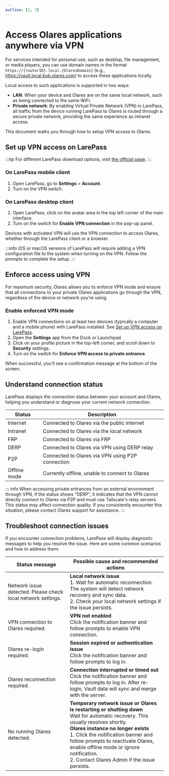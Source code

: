 ```yaml
---
outline: [2, 3]
---
```


# Access Olares applications anywhere via VPN

For services intended for personal use, such as desktop, file management, or media players,  you can use domain names in the format `https://{routerID}.local.{OlaresDomain}` (e.g., https://vault.local.bob.olares.com) to access these applications locally.

Local access to such applications is supported in two ways:

- **LAN**: When your device and Olares are on the same local network, such as being connected to the same WiFi.
- **Private network**: By enabling Virtual Private Network (VPN) in LarePass, all traffic from the device running LarePass to Olares is routed through a secure private network, providing the same experience as intranet access.

This document walks you through how to setup VPN access to Olares.


## Set up VPN access on LarePass
:::tip
For different LarePass download options, visit [the official page](https://www.olares.xyz/larepass).
:::

### On LarePass mobile client
1. Open LarePass, go to **Settings** > **Account**.
2. Turn on the VPN switch.

### On LarePass desktop client
1. Open LarePass, click on the avatar area in the top left corner of the main interface.
2. Turn on the switch for **Enable VPN connection** in the pop-up panel.

Devices with activated VPN will use the VPN connection to access Olares, whether through the LarePass client or a browser.

:::info
iOS or macOS versions of LarePass will require adding a VPN configuration file to the system when turning on the VPN. Follow the prompts to complete the setup.
:::

## Enforce access using VPN
For maximum security, Olares allows you to enforce VPN mode and ensure that all connections to your private Olares applications go through the VPN, regardless of the device or network you're using.

### Enable enforced VPN mode

1. Enable VPN connections on at least two devices (typically a computer and a mobile phone) with LarePass installed. See [Set up VPN access on LarePass](#set-up-vpn-access-on-larepass).
2. Open the **Settings** app from the Dock or Launchpad.
3. Click on your profile picture in the top-left corner, and scroll down to **Security** settings.
4. Turn on the switch for **Enforce VPN access to private entrance**.

When successful, you'll see a confirmation message at the bottom of the screen.

## Understand connection status
LarePass displays the connection status between your account and Olares, helping you understand or diagnose your current network connection.

| Status       | Description                                      |
|--------------|--------------------------------------------------|
| Internet     | Connected to Olares via the public internet      |
| Intranet     | Connected to Olares via the local network        |
| FRP          | Connected to Olares via FRP                      |
| DERP         | Connected to Olares via VPN using DERP relay     |
| P2P          | Connected to Olares via VPN using P2P connection |
| Offline mode | Currently offline, unable to connect to Olares   |

::: info
When accessing private entrances from an external environment through VPN, if the status shows "DERP", it indicates that the VPN cannot directly connect to Olares via P2P and must use Tailscale's relay servers. This status may affect connection quality. If you consistently encounter this situation, please contact Olares support for assistance.
:::

## Troubleshoot connection issues
If you encounter connection problems, LarePass will display diagnostic messages to help you resolve the issue. Here are some common scenarios and how to address them:

| Status message                                               | Possible cause and recommended actions                                                                                                                                                                                                                                                                                                                         |
|--------------------------------------------------------------|----------------------------------------------------------------------------------------------------------------------------------------------------------------------------------------------------------------------------------------------------------------------------------------------------------------------------------------------------------------|
| Network issue detected. Please check local network settings. | **Local network issue** <br> 1. Wait for automatic reconnection. The system will detect network recovery and sync data. <br> 2. Check your local network settings if the issue persists.                                                                                                                                                                       |
| VPN connection to Olares required.                           | **VPN not enabled** <br> Click the notification banner and follow prompts to enable VPN connection.                                                                                                                                                                                                                                                            |
| Olares re-login required.                                    | **Session expired or authentication issue** <br> Click the notification banner and follow prompts to log in.                                                                                                                                                                                                                                                   |
| Olares reconnection required.                                | **Connection interrupted or timed out** <br> Click the notification banner and follow prompts to log in. After re-login, Vault data will sync and merge with the server.                                                                                                                                                                                       |
| No running Olares detected.                                  | **Temporary network issue or Olares is restarting or shutting down** <br> Wait for automatic recovery. This usually resolves shortly. <br> **Olares instance no longer exists** <br> 1. Click the notification banner and follow prompts to reactivate Olares, enable offline mode or ignore notification. <br> 2. Contact Olares Admin if the issue persists. |
